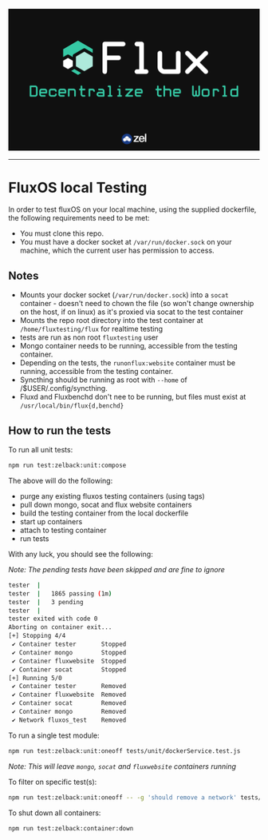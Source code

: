 ![Flux.png](../../flux_banner.png)

---

# FluxOS local Testing

In order to test fluxOS on your local machine, using the supplied dockerfile, the following requirements need to be met:

* You must clone this repo.
* You must have a docker socket at `/var/run/docker.sock` on your machine, which the current user has permission to access.

## Notes

* Mounts your docker socket (`/var/run/docker.sock`) into a `socat` container - doesn't need to chown the file (so won't change ownership on the host, if on linux) as it's proxied via socat to the test container
* Mounts the repo root directory into the test container at `/home/fluxtesting/flux` for realtime testing
* tests are run as non root `fluxtesting` user
* Mongo container needs to be running, accessible from the testing container.
* Depending on the tests, the `runonflux:website` container must be running, accessible from the testing container.
* Syncthing should be running as root with `--home` of /$USER/.config/syncthing.
* Fluxd and Fluxbenchd don't nee to be running, but files must exist at `/usr/local/bin/flux{d,benchd}`

## How to run the tests

To run all unit tests:

```bash
npm run test:zelback:unit:compose
```

The above will do the following:
* purge any existing fluxos testing containers (using tags)
* pull down mongo, socat and flux website containers
* build the testing container from the local dockerfile
* start up containers
* attach to testing container
* run tests

With any luck, you should see the following:

_Note: The pending tests have been skipped and are fine to ignore_

```bash
tester  |
tester  |   1865 passing (1m)
tester  |   3 pending
tester  |
tester exited with code 0
Aborting on container exit...
[+] Stopping 4/4
 ✔ Container tester       Stopped
 ✔ Container mongo        Stopped
 ✔ Container fluxwebsite  Stopped
 ✔ Container socat        Stopped
[+] Running 5/0
 ✔ Container tester       Removed
 ✔ Container fluxwebsite  Removed
 ✔ Container socat        Removed
 ✔ Container mongo        Removed
 ✔ Network fluxos_test    Removed
 ```

To run a single test module:

```bash
npm run test:zelback:unit:oneoff tests/unit/dockerService.test.js
```

_Note: This will leave `mongo`, `socat` and `fluxwebsite` containers running_

To filter on specific test(s):

```bash
npm run test:zelback:unit:oneoff -- -g 'should remove a network' tests/unit/dockerService.test.js
```

To shut down all containers:

```bash
npm run test:zelback:container:down
```
